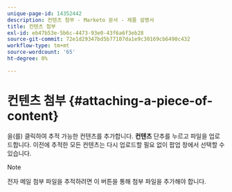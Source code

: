 ```yaml
---
unique-page-id: 14352442
description: 컨텐츠 첨부 - Marketo 문서 - 제품 설명서
title: 컨텐츠 첨부
exl-id: eb47b53e-5b6c-4473-93e0-43f6a6f3eb28
source-git-commit: 72e1d29347bd5b77107da1e9c30169cb6490c432
workflow-type: tm+mt
source-wordcount: '65'
ht-degree: 0%

---
```


# 컨텐츠 첨부 {#attaching-a-piece-of-content}

을(를) 클릭하여 추적 가능한 컨텐츠를 추가합니다. **컨텐츠** 단추를 누르고 파일을 업로드합니다. 이전에 추적한 모든 컨텐츠는 다시 업로드할 필요 없이 팝업 창에서 선택할 수 있습니다.

>[!NOTE]
>
>전자 메일 첨부 파일을 추적하려면 이 버튼을 통해 첨부 파일을 추가해야 합니다.
